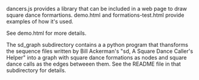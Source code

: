 dancers.js provides a library that can be included in a web page to
draw square dance formartions.  demo.html and formations-test.html
provide examples of how it's used.

See demo.html for more details.


The sd_graph subdirectory contains a a python program that thansforms
the sequence files written by Bill Ackerman's "sd, A Square Dance
Caller's Helper" into a graph with square dance formations as nodes
and square dance calls as the edges betweeen them.  See the README
file in that subdirectory for details.
